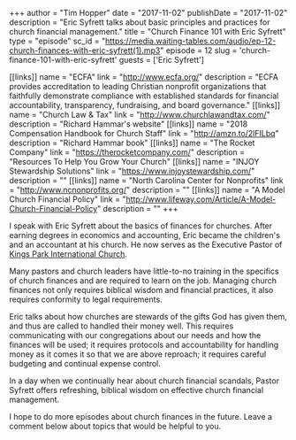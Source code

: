 +++
author = "Tim Hopper"
date = "2017-11-02"
publishDate = "2017-11-02"
description = "Eric Syfrett talks about basic principles and practices for church financial management."
title = "Church Finance 101 with Eric Syfrett"
type = "episode"
sc_id = "https://media.waiting-tables.com/audio/ep-12-church-finances-with-eric-syfrett(1).mp3"
episode = 12
slug = 'church-finance-101-with-eric-syfrett'
guests = ['Eric Syfrett']

[[links]]
name = "ECFA"
link = "http://www.ecfa.org/"
description = "ECFA provides accreditation to leading Christian nonprofit organizations that faithfully demonstrate compliance with established standards for financial accountability, transparency, fundraising, and board governance."
[[links]]
name = "Church Law & Tax"
link = "http://www.churchlawandtax.com/"
description = "Richard Hammar's website"
[[links]]
name = "2018 Compensation Handbook for Church Staff"
link = "http://amzn.to/2lFILbq"
description = "Richard Hammar book"
[[links]]
name = "The Rocket Company"
link = "https://therocketcompany.com/"
description = "Resources To Help You Grow Your Church"
[[links]]
name = "INJOY Stewardship Solutions"
link = "https://www.injoystewardship.com/"
description = ""
[[links]]
name = "North Carolina Center for Nonprofits"
link = "http://www.ncnonprofits.org/"
description = ""
[[links]]
name = "A Model Church Financial Policy"
link = "http://www.lifeway.com/Article/A-Model-Church-Financial-Policy"
description = ""
+++

I speak with Eric Syfrett about the basics of finances for churches. After earning degrees in economics and accounting, Eric became the children's and an accountant at his church. He now serves as the Executive Pastor of [Kings Park International Church](https://kingspark.org/).

Many pastors and church leaders have little-to-no training in the specifics of church finances and are required to learn on the job. Managing church finances not only requires biblical wisdom and financial practices, it also requires conformity to legal requirements.

Eric talks about how churches are stewards of the gifts God has given them, and thus are called to handled their money well. This requires communicating with our congregations about our needs and how the finances will be used; it requires protocols and accountability for handling money as it comes it so that we are above reproach; it requires careful budgeting and continual expense control.

In a day when we continually hear about church financial scandals, Pastor Syfrett offers refreshing, biblical wisdom on effective church financial management.

I hope to do more episodes about church finances in the future. Leave a comment below about topics that would be helpful to you.